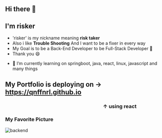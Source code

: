 ## Hi there 👋
## I'm risker
* 'risker' is my nickname meaning __risk taker__
* Also i like __Trouble Shooting__ And I want to be a fixer in every way
* My Goal is to be a Back-End Developer to be Full-Stack Developer 🤔
* Thank you 😄

- 🔭 I’m currently learning on springboot, java, react, linux, javascript and many things

## My Portfolio is deploying on -> https://qnffnrl.github.io
###                     ↑ using react

### My Favorite Picture

![backend](https://user-images.githubusercontent.com/71891870/209921698-decb4b50-ab5e-47a0-99ba-6b275cec7f13.JPG)
